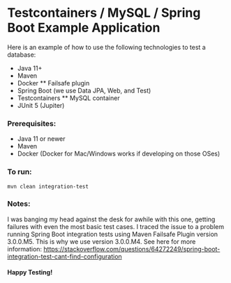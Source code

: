# Testcontainers / MySQL / Spring Boot Example Application

Here is an example of how to use the following technologies to test a database:
* Java 11+
* Maven
* Docker
** Failsafe plugin
* Spring Boot (we use Data JPA, Web, and Test)
* Testcontainers
** MySQL container
* JUnit 5 (Jupiter)

### Prerequisites:
* Java 11 or newer
* Maven
* Docker (Docker for Mac/Windows works if developing on those OSes)

### To run:

`mvn clean integration-test`

### Notes:

I was banging my head against the desk for awhile with this one, getting failures with even the most basic test cases.  I traced the issue to a problem running Spring Boot integration tests using Maven Failsafe Plugin version 3.0.0.M5.  This is why we use version 3.0.0.M4.  See here for more information: https://stackoverflow.com/questions/64272249/spring-boot-integration-test-cant-find-configuration

#### Happy Testing!
